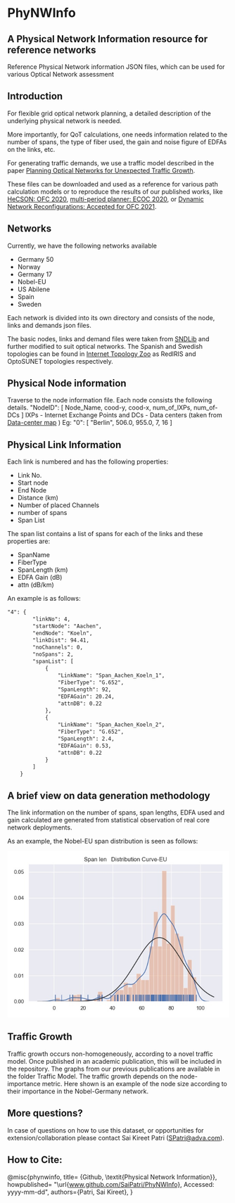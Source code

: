 # PhyNWInfo
## A Physical Network Information resource for reference networks
Reference Physical Network information JSON files, which can be used for various
Optical Network assessment 

## Introduction
For flexible grid optical network planning, a detailed description of the
underlying physical network is needed.

More importantly, for QoT calculations, one needs information related to the
number of spans, the type of fiber used, the gain and noise figure of EDFAs on 
the links, etc. 

For generating traffic demands, we use a traffic model described in the paper [Planning Optical Networks for Unexpected Traffic Growth](https://arxiv.org/abs/2012.04360).


These files can be downloaded and used as a reference for various path calculation models or to reproduce the results of our published works, like [HeCSON: OFC 2020](https://arxiv.org/abs/2005.07610), [multi-period planner: ECOC 2020](https://arxiv.org/abs/2012.04360), or [Dynamic Network Reconfigurations: Accepted for OFC 2021](https://mediatum.ub.tum.de/doc/1601724/2y5lg1p2idvmvj7rrpja9fz31.Optical_Rerouting_OFC.pdf).

## Networks
Currently, we have the following networks available
- Germany 50
- Norway
- Germany 17
- Nobel-EU
- US Abilene
- Spain
- Sweden

Each network is divided into its own directory and consists of the node, links
and demands json files.

The basic nodes, links and demand files were taken from [SNDLib](http://sndlib.zib.de/home.action) and further modified to suit optical networks.
The Spanish and Swedish topologies can be found in [Internet Topology Zoo](http://www.topology-zoo.org/dataset.html) as RedIRIS and OptoSUNET topologies respectively.

## Physical Node information
Traverse to the node information file. Each node consists the following details.
"NodeID": \[ Node_Name, cood-y, cood-x, num_of_IXPs, num_of-DCs \]
IXPs - Internet Exchange Points and DCs - Data centers (taken from [Data-center map](https://www.datacentermap.com/) )
Eg:
"0": [
        "Berlin",
        506.0,
        955.0,
        7,
        16
 ]
 

## Physical Link Information

Each link is numbered and has the following properties:
- Link No.
- Start node 
- End Node
- Distance (km)
- Number of placed Channels
- number of spans
- Span List

The span list contains a list of spans for each of the links and these properties
are:
- SpanName
- FiberType
- SpanLength (km)
- EDFA Gain (dB)
- attn (dB/km)

An example is as follows:
```
"4": {
        "linkNo": 4,
        "startNode": "Aachen",
        "endNode": "Koeln",
        "linkDist": 94.41,
        "noChannels": 0,
        "noSpans": 2,
        "spanList": [
            {
                "LinkName": "Span_Aachen_Koeln_1",
                "FiberType": "G.652",
                "SpanLength": 92,
                "EDFAGain": 20.24,
                "attnDB": 0.22
            },
            {
                "LinkName": "Span_Aachen_Koeln_2",
                "FiberType": "G.652",
                "SpanLength": 2.4,
                "EDFAGain": 0.53,
                "attnDB": 0.22
            }
        ]
    }
```
## A brief view on data generation methodology

The link information on the number of spans, span lengths, EDFA used and gain
calculated are generated from statistical observation of real core network deployments.

As an example, the Nobel-EU span distribution is seen as follows:

![Eu-Nobel Span Distribution](https://github.com/SaiPatri/PhyNWInfo/blob/master/Inkedspanlens-eu_LI.jpg)

## Traffic Growth
Traffic growth occurs non-homogeneously, according to a novel traffic model. Once published in an academic publication, this will be included in the repository. The graphs from our previous publications are available in the folder Traffic Model. The traffic growth depends on the node-importance metric. Here shown is an example of the node size according to their importance in the Nobel-Germany network.


## More questions?

In case of questions on how to use this dataset, or opportunities for extension/collaboration please contact Sai Kireet Patri (SPatri@adva.com).

## How to Cite:
@misc{phynwinfo,
    title= {Github, \textit{Physical Network Information}},
    howpublished= "\url{www.github.com/SaiPatri/PhyNWInfo}, Accessed: yyyy-mm-dd",
    authors={Patri, Sai Kireet},
}
